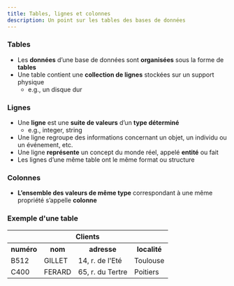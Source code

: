 ```yaml
---
title: Tables, lignes et colonnes
description: Un point sur les tables des bases de données
---
```


### Tables

- Les **données** d’une base de données sont **organisées** sous la forme de **tables**
- Une table contient une **collection de lignes** stockées sur un support physique
  - e.g., un disque dur

### Lignes

- Une **ligne** est une **suite de valeurs** d’un **type déterminé**
  - e.g., integer, string
- Une ligne regroupe des informations concernant un objet, un individu ou un événement, etc.
- Une ligne **représente** un concept du monde réel, appelé **entité** ou fait
- Les lignes d’une même table ont le même format ou structure

### Colonnes

- **L’ensemble des valeurs de même type** correspondant à une même propriété s’appelle **colonne**

### Exemple d'une table

<table>
    <tr><th colspan="4">Clients</th></tr>
  <tr><th>numéro</th><th>nom</th><th>adresse</th><th>localité</th></tr>
  <tr><td>B512</td><td>GILLET</td><td>14, r. de l'Eté</td><td>Toulouse</td></tr>
  <tr><td>C400</td><td>FERARD</td><td>65, r. du Tertre</td><td>Poitiers</td></tr>
</table>
